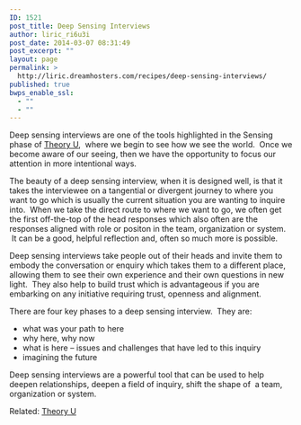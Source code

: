 ```yaml
---
ID: 1521
post_title: Deep Sensing Interviews
author: liric_ri6u3i
post_date: 2014-03-07 08:31:49
post_excerpt: ""
layout: page
permalink: >
  http://liric.dreamhosters.com/recipes/deep-sensing-interviews/
published: true
bwps_enable_ssl:
  - ""
  - ""
---
```

Deep sensing interviews are one of the tools highlighted in the Sensing phase of <a title="Presencing-Theory U" href="http://www.co-creative-recipes.cc/recipes/presencing-theory-u/">Theory U</a>,  where we begin to see how we see the world.  Once we become aware of our seeing, then we have the opportunity to focus our attention in more intentional ways.

The beauty of a deep sensing interview, when it is designed well, is that it takes the interviewee on a tangential or divergent journey to where you want to go which is usually the current situation you are wanting to inquire into.  When we take the direct route to where we want to go, we often get the first off-the-top of the head responses which also often are the responses aligned with role or positon in the team, organization or system.  It can be a good, helpful reflection and, often so much more is possible.

Deep sensing interviews take people out of their heads and invite them to embody the conversation or enquiry which takes them to a different place, allowing them to see their own experience and their own questions in new light.  They also help to build trust which is advantageous if you are embarking on any initiative requiring trust, openness and alignment.

There are four key phases to a deep sensing interview.  They are:
<ul>
	<li>what was your path to here</li>
	<li>why here, why now</li>
	<li>what is here – issues and challenges that have led to this inquiry</li>
	<li>imagining the future</li>
</ul>
Deep sensing interviews are a powerful tool that can be used to help deepen relationships, deepen a field of inquiry, shift the shape of  a team, organization or system.

Related: <a title="Presencing-Theory U" href="http://www.co-creative-recipes.cc/recipes/presencing-theory-u/">Theory U</a>
